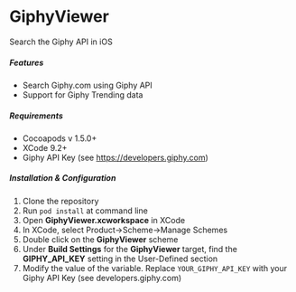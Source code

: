 # GiphyViewer

Search the Giphy API in iOS

##### Features

* Search Giphy.com using Giphy API
* Support for Giphy Trending data

##### Requirements

* Cocoapods v 1.5.0+
* XCode 9.2+
* Giphy API Key (see https://developers.giphy.com)

##### Installation & Configuration

1. Clone the repository 
2. Run `pod install` at command line
3. Open **GiphyViewer.xcworkspace** in XCode
4. In XCode, select Product->Scheme->Manage Schemes
5. Double click on the **GiphyViewer** scheme
6. Under **Build Settings** for the **GiphyViewer** target, find the __GIPHY_API_KEY__ setting in the User-Defined section 
7. Modify the value of the variable. Replace `YOUR_GIPHY_API_KEY` with your Giphy API Key (see developers.giphy.com)  

